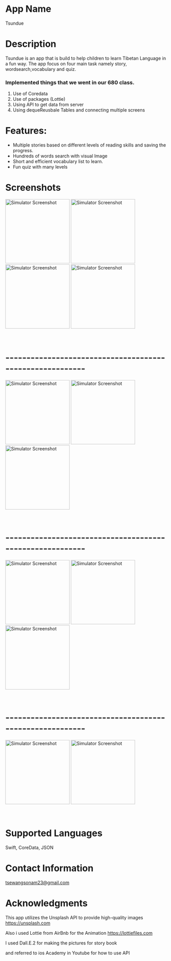 # App Name

Tsundue

# Description

Tsundue is an app that is build to help children to learn Tibetan Language in a fun way. The app focus on four main task namely story, wordsearch,vocabulary and quiz.

### Implemented things that we went in our 680 class. 
1. Use of Coredata
2. Use of packages (Lottie)
3. Using API to get data from server
4. Using dequeReusbale Tables and connecting multiple screens 

# Features:
- Multiple stories based on different levels of reading skills and saving the progress.
- Hundreds of words search with visual Image
- Short and efficient vocabulary list to learn.
- Fun quiz with many levels



# Screenshots

<img src="https://github.com/tsewang-sonam/Tsundue/assets/91028140/7de05adc-7055-47b5-916d-86a7718d4c2e" alt="Simulator Screenshot" width="200" />
<img src="https://github.com/tsewang-sonam/Tsundue/assets/91028140/ca8779ed-6d7b-458d-8f25-1706227c4a62" alt="Simulator Screenshot" width="200" />
<img src="https://github.com/tsewang-sonam/Tsundue/assets/91028140/a7225fa0-ff74-48a5-a165-1a9449c6d964" alt="Simulator Screenshot" width="200" />
<img src="https://github.com/tsewang-sonam/Tsundue/assets/91028140/d430999e-b952-4aaa-bec2-68a3fc7ad8ce" alt="Simulator Screenshot" width="200" />

&nbsp;
# ---------------------------------------------------------
<img src="https://github.com/tsewang-sonam/Tsundue/assets/91028140/1aa39b78-0ef1-4cad-9dec-a94a6706f3e5" alt="Simulator Screenshot" width="200" />
<img src="https://github.com/tsewang-sonam/Tsundue/assets/91028140/29e6fe21-220b-4c6c-9898-a3d016373adb" alt="Simulator Screenshot" width="200" />
<img src="https://github.com/tsewang-sonam/Tsundue/assets/91028140/54206290-18b3-4d39-8d40-a5656b7e9ad7" alt="Simulator Screenshot" width="200" />

&nbsp;
# ---------------------------------------------------------
<img src="https://github.com/tsewang-sonam/Tsundue/assets/91028140/d8413efd-3c2a-47c6-b1a9-95771acee02e" alt="Simulator Screenshot" width="200" />
<img src="https://github.com/tsewang-sonam/Tsundue/assets/91028140/74e6a9e8-46e6-4434-9ba2-14a0e331fbcd" alt="Simulator Screenshot" width="200" />
<img src="https://github.com/tsewang-sonam/Tsundue/assets/91028140/4ba10f76-5a78-4be3-844b-ff42c750a82b" alt="Simulator Screenshot" width="200" />

&nbsp;
# ---------------------------------------------------------
 <img src="https://github.com/tsewang-sonam/Tsundue/assets/91028140/bfcec086-16d3-4671-a2bc-bfd8f248ce47" alt="Simulator Screenshot" width="200" />
<img src="https://github.com/tsewang-sonam/Tsundue/assets/91028140/9168704e-ecdc-4f29-b75b-df81eff125bf" alt="Simulator Screenshot" width="200" />

&nbsp;


# Supported Languages

Swift, CoreData, JSON


# Contact Information

tsewangsonam23@gmail.com

# Acknowledgments

This app utilizes the Unsplash API to provide high-quality images
https://unsplash.com

Also i used Lottie from AirBnb for the Animation
https://lottiefiles.com

I used Dall.E.2 for making the pictures for story book

and referred to ios Academy in Youtube for how to use API



